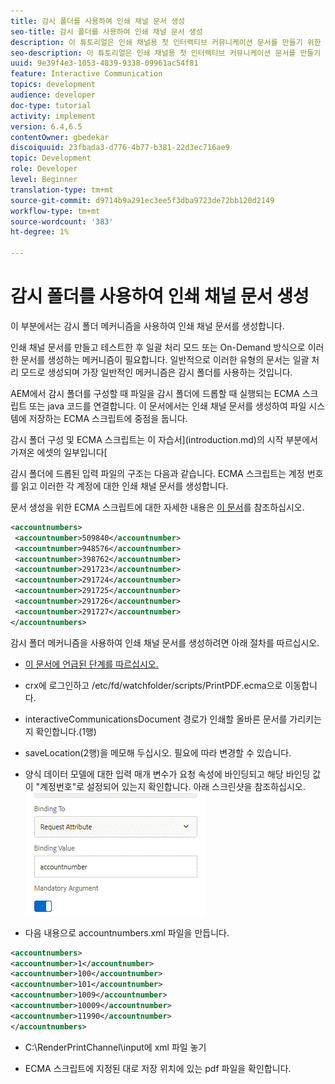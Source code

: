 ```yaml
---
title: 감시 폴더를 사용하여 인쇄 채널 문서 생성
seo-title: 감시 폴더를 사용하여 인쇄 채널 문서 생성
description: 이 튜토리얼은 인쇄 채널용 첫 인터랙티브 커뮤니케이션 문서를 만들기 위한 여러 단계로 구성된 10개의 튜토리얼을 제공합니다. 이 부분에서는 감시 폴더 메커니즘을 사용하여 인쇄 채널 문서를 생성합니다.
seo-description: 이 튜토리얼은 인쇄 채널용 첫 인터랙티브 커뮤니케이션 문서를 만들기 위한 여러 단계로 구성된 10개의 튜토리얼을 제공합니다. 이 부분에서는 감시 폴더 메커니즘을 사용하여 인쇄 채널 문서를 생성합니다.
uuid: 9e39f4e3-1053-4839-9338-09961ac54f81
feature: Interactive Communication
topics: development
audience: developer
doc-type: tutorial
activity: implement
version: 6.4,6.5
contentOwner: gbedekar
discoiquuid: 23fbada3-d776-4b77-b381-22d3ec716ae9
topic: Development
role: Developer
level: Beginner
translation-type: tm+mt
source-git-commit: d9714b9a291ec3ee5f3dba9723de72bb120d2149
workflow-type: tm+mt
source-wordcount: '383'
ht-degree: 1%

---
```



# 감시 폴더를 사용하여 인쇄 채널 문서 생성

이 부분에서는 감시 폴더 메커니즘을 사용하여 인쇄 채널 문서를 생성합니다.

인쇄 채널 문서를 만들고 테스트한 후 일괄 처리 모드 또는 On-Demand 방식으로 이러한 문서를 생성하는 메커니즘이 필요합니다. 일반적으로 이러한 유형의 문서는 일괄 처리 모드로 생성되며 가장 일반적인 메커니즘은 감시 폴더를 사용하는 것입니다.

AEM에서 감시 폴더를 구성할 때 파일을 감시 폴더에 드롭할 때 실행되는 ECMA 스크립트 또는 java 코드를 연결합니다. 이 문서에서는 인쇄 채널 문서를 생성하여 파일 시스템에 저장하는 ECMA 스크립트에 중점을 둡니다.

감시 폴더 구성 및 ECMA 스크립트는 이 자습서](introduction.md)의 시작 부분에서 가져온 에셋의 일부입니다[

감시 폴더에 드롭된 입력 파일의 구조는 다음과 같습니다. ECMA 스크립트는 계정 번호를 읽고 이러한 각 계정에 대한 인쇄 채널 문서를 생성합니다.

문서 생성을 위한 ECMA 스크립트에 대한 자세한 내용은 [이 문서](/help/forms/interactive-communications/generating-interactive-communications-print-document-using-api-tutorial-use.md)를 참조하십시오.

```xml
<accountnumbers>
 <accountnumber>509840</accountnumber>
 <accountnumber>948576</accountnumber>
 <accountnumber>398762</accountnumber>
 <accountnumber>291723</accountnumber>
 <accountnumber>291724</accountnumber>
 <accountnumber>291725</accountnumber>
 <accountnumber>291726</accountnumber>
 <accountnumber>291727</accountnumber>
</accountnumbers>
```

감시 폴더 메커니즘을 사용하여 인쇄 채널 문서를 생성하려면 아래 절차를 따르십시오.

* [이 문서에 언급된 단계를 따르십시오.](/help/forms/adaptive-forms/service-user-tutorial-develop.md)

* crx에 로그인하고 /etc/fd/watchfolder/scripts/PrintPDF.ecma으로 이동합니다.

* interactiveCommunicationsDocument 경로가 인쇄할 올바른 문서를 가리키는지 확인합니다.(1행)
* saveLocation(2행)을 메모해 두십시오. 필요에 따라 변경할 수 있습니다.
* 양식 데이터 모델에 대한 입력 매개 변수가 요청 속성에 바인딩되고 해당 바인딩 값이 &quot;계정번호&quot;로 설정되어 있는지 확인합니다. 아래 스크린샷을 참조하십시오.
   ![요청](assets/requestattributeprintchannel.gif)

* 다음 내용으로 accountnumbers.xml 파일을 만듭니다.

```xml
<accountnumbers>
<accountnumber>1</accountnumber>
<accountnumber>100</accountnumber>
<accountnumber>101</accountnumber>
<accountnumber>1009</accountnumber>
<accountnumber>10009</accountnumber>
<accountnumber>11990</accountnumber>
</accountnumbers>
```

* C:\RenderPrintChannel\input에 xml 파일 놓기

* ECMA 스크립트에 지정된 대로 저장 위치에 있는 pdf 파일을 확인합니다.




